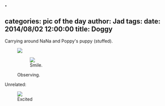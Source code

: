 .
---
categories: pic of the day
author: Jad
tags: 
date: 2014/08/02 12:00:00
title: Doggy 
---
<p>Carrying around NaNa and Poppy's puppy (stuffed).</p>
<figure>
<img src="/img/2014/08/02/img_20140802184700_medium.jpg" />

<figure>
<img src="/img/2014/08/02/img_20140802184725_medium.jpg" />
<figcaption>Smile.</figcaption>
</figure>

<figcaption>Observing.</figcaption>
</figure>
<p>Unrelated:</p>
<figure>
<img src="/img/2014/08/02/img_20140802170116_medium.jpg" />
<figcaption>Excited</figcaption>
</figure>